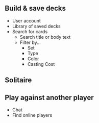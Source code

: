 ## Build & save decks
* User account
* Library of saved decks
* Search for cards
  * Search title or body text
  * Filter by...
    * Set
    * Type
    * Color
    * Casting Cost 

## Solitaire

## Play against another player
* Chat
* Find online players
